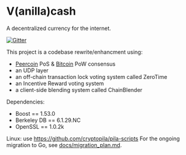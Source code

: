 V(anilla)cash
===========

A decentralized currency for the internet.

[![Gitter](https://badges.gitter.im/cryptopila/pila.svg)](https://gitter.im/cryptopila/pila?utm_source=badge&utm_medium=badge&utm_campaign=pr-badge)

This project is a codebase rewrite/enhancment using:
* [Peercoin](https://github.com/ppcoin/ppcoin) PoS & [Bitcoin](https://github.com/bitcoin/bitcoin) PoW consensus
* an UDP layer
* an off-chain transaction lock voting system called ZeroTime
* an Incentive Reward voting system
* a client-side blending system called ChainBlender


Dependencies:

* Boost == 1.53.0
* Berkeley DB == 6.1.29.NC
* OpenSSL == 1.0.2k

Linux: use https://github.com/cryptopila/pila-scripts
For the ongoing migration to Go, see [docs/migration_plan.md](docs/migration_plan.md).
